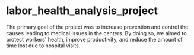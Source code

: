 # labor_health_analysis_project
The primary goal of the project was to increase prevention and control the causes leading to medical issues in the centers. By doing so, we aimed to protect workers' health, improve productivity, and reduce the amount of time lost due to hospital visits.
